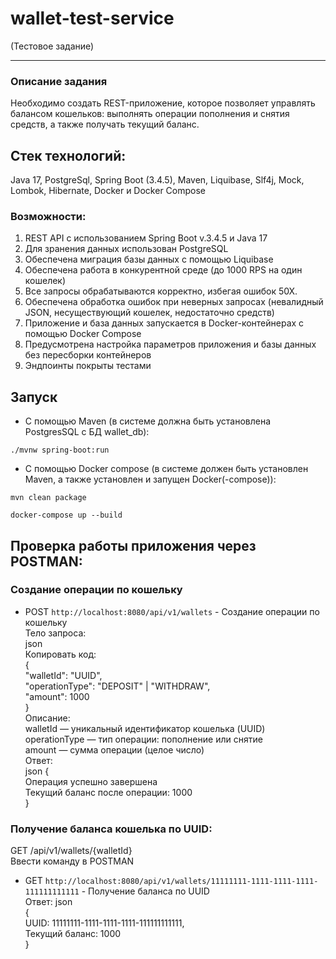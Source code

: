 # wallet-test-service
(Тестовое задание)
*****************************
### Описание задания
Необходимо создать REST-приложение, которое позволяет управлять балансом кошельков: выполнять операции пополнения и снятия средств, а также получать текущий баланс.

## Стек технологий: 
Java 17, PostgreSql, Spring Boot (3.4.5), Maven, Liquibase, Slf4j, Mock, Lombok, Hibernate, Docker и Docker Compose
### Возможности:
1. REST API с использованием Spring Boot v.3.4.5 и Java 17
2. Для зранения данных использован PostgreSQL 
3. Обеспечена миграция базы данных с помощью Liquibase
4. Обеспечена работа в конкурентной среде (до 1000 RPS на один кошелек)
5. Все запросы обрабатываются корректно, избегая ошибок 50Х.
6. Обеспечена обработка ошибок при неверных запросах (невалидный JSON, несуществующий кошелек, недостаточно средств)
7. Приложение и база данных запускается в Docker-контейнерах с помощью Docker Compose
8. Предусмотрена настройка параметров приложения и базы данных без пересборки контейнеров
9. Эндпоинты покрыты тестами


## Запуск

* С помощью Maven (в системе должна быть установлена PostgresSQL с БД wallet_db):

```
./mvnw spring-boot:run
```

* С помощью Docker compose (в системе должен быть установлен Maven, а также установлен и запущен Docker(-compose)):

```
mvn clean package 

docker-compose up --build  
```
## Проверка работы приложения через POSTMAN:  
### Создание операции по кошельку  
* POST `http://localhost:8080/api/v1/wallets` - Cоздание операции по кошельку  
Тело запроса:  
json  
Копировать код:  
{  
  "walletId": "UUID",  
  "operationType": "DEPOSIT" | "WITHDRAW",  
  "amount": 1000  
}  
Описание:  
walletId — уникальный идентификатор кошелька (UUID)  
operationType — тип операции: пополнение или снятие  
amount — сумма операции (целое число)  
Ответ:  
json
{  
  Операция успешно завершена  
  Текущий баланс после операции: 1000  
}  
### Получение баланса кошелька по UUID:  
GET /api/v1/wallets/{walletId}  
Ввести команду в POSTMAN  
* GET `http://localhost:8080/api/v1/wallets/11111111-1111-1111-1111-111111111111` - Получение баланса по UUID  
Ответ:
json  
{  
    UUID: 11111111-1111-1111-1111-111111111111,  
    Текущий баланс: 1000  
} 
